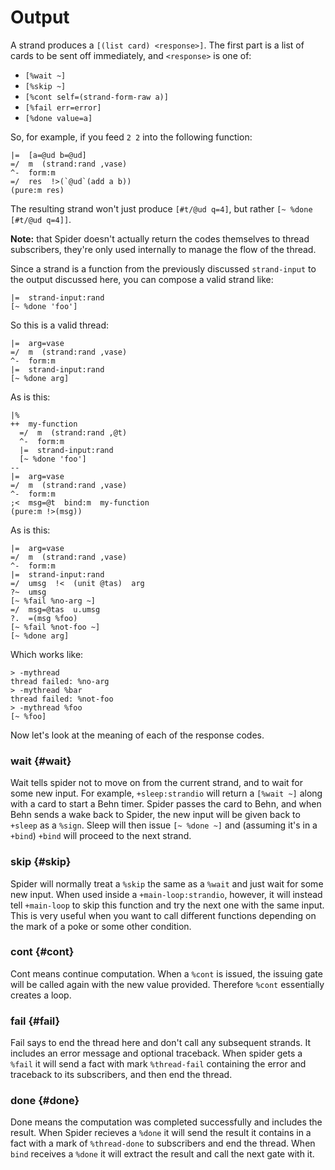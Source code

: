 # Output

A strand produces a `[(list card) <response>]`. The first part is a list of cards to be sent off immediately, and `<response>` is one of:

- `[%wait ~]`
- `[%skip ~]`
- `[%cont self=(strand-form-raw a)]`
- `[%fail err=error]`
- `[%done value=a]`

So, for example, if you feed `2 2` into the following function:

```hoon
|=  [a=@ud b=@ud]
=/  m  (strand:rand ,vase)
^-  form:m
=/  res  !>(`@ud`(add a b))
(pure:m res)
```

The resulting strand won't just produce `[#t/@ud q=4]`, but rather `[~ %done [#t/@ud q=4]]`.

**Note:** that Spider doesn't actually return the codes themselves to thread subscribers, they're only used internally to manage the flow of the thread.

Since a strand is a function from the previously discussed `strand-input` to the output discussed here, you can compose a valid strand like:

```hoon
|=  strand-input:rand
[~ %done 'foo']
```

So this is a valid thread:

```hoon
|=  arg=vase
=/  m  (strand:rand ,vase)
^-  form:m
|=  strand-input:rand
[~ %done arg]
```

As is this:

```hoon
|%
++  my-function
  =/  m  (strand:rand ,@t)
  ^-  form:m
  |=  strand-input:rand
  [~ %done 'foo']
--
|=  arg=vase
=/  m  (strand:rand ,vase)
^-  form:m
;<  msg=@t  bind:m  my-function
(pure:m !>(msg))
```

As is this:

```hoon
|=  arg=vase
=/  m  (strand:rand ,vase)
^-  form:m
|=  strand-input:rand
=/  umsg  !<  (unit @tas)  arg
?~  umsg
[~ %fail %no-arg ~]
=/  msg=@tas  u.umsg
?.  =(msg %foo)
[~ %fail %not-foo ~]
[~ %done arg]
```

Which works like:

```
> -mythread
thread failed: %no-arg
> -mythread %bar
thread failed: %not-foo
> -mythread %foo
[~ %foo]
```

Now let's look at the meaning of each of the response codes.

### wait {#wait}

Wait tells spider not to move on from the current strand, and to wait for some new input. For example, `+sleep:strandio` will return a `[%wait ~]` along with a card to start a Behn timer. Spider passes the card to Behn, and when Behn sends a wake back to Spider, the new input will be given back to `+sleep` as a `%sign`. Sleep will then issue `[~ %done ~]` and (assuming it's in a `+bind`) `+bind` will proceed to the next strand.

### skip {#skip}

Spider will normally treat a `%skip` the same as a `%wait` and just wait for some new input. When used inside a `+main-loop:strandio`, however, it will instead tell `+main-loop` to skip this function and try the next one with the same input. This is very useful when you want to call different functions depending on the mark of a poke or some other condition.

### cont {#cont}

Cont means continue computation. When a `%cont` is issued, the issuing gate will be called again with the new value provided. Therefore `%cont` essentially creates a loop.

### fail {#fail}

Fail says to end the thread here and don't call any subsequent strands. It includes an error message and optional traceback. When spider gets a `%fail` it will send a fact with mark `%thread-fail` containing the error and traceback to its subscribers, and then end the thread.

### done {#done}

Done means the computation was completed successfully and includes the result. When Spider recieves a `%done` it will send the result it contains in a fact with a mark of `%thread-done` to subscribers and end the thread. When `bind` receives a `%done` it will extract the result and call the next gate with it.
